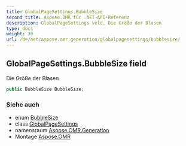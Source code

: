 ```yaml
---
title: GlobalPageSettings.BubbleSize
second_title: Aspose.OMR für .NET-API-Referenz
description: GlobalPageSettings veld. Die Größe der Blasen
type: docs
weight: 30
url: /de/net/aspose.omr.generation/globalpagesettings/bubblesize/
---
```

## GlobalPageSettings.BubbleSize field

Die Größe der Blasen

```csharp
public BubbleSize BubbleSize;
```

### Siehe auch

* enum [BubbleSize](../../bubblesize/)
* class [GlobalPageSettings](../)
* namensraum [Aspose.OMR.Generation](../../globalpagesettings/)
* Montage [Aspose.OMR](../../../)


